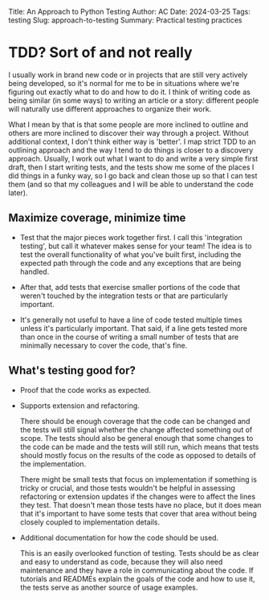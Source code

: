Title: An Approach to Python Testing
Author: AC
Date: 2024-03-25
Tags: testing
Slug: approach-to-testing
Summary: Practical testing practices

# TDD? Sort of and not really

I usually work in brand new code or in projects that are still very actively being developed, so it's normal for me to be in situations where we're figuring out exactly what to do and how to do it. I think of writing code as being similar (in some ways) to writing an article or a story: different people will naturally use different approaches to organize their work. 

What I mean by that is that some people are more inclined to outline and others are more inclined to discover their way through a project. Without additional context, I don't think either way is 'better'. I map strict TDD to an outlining approach and the way I tend to do things is closer to a discovery approach. Usually, I work out what I want to do and write a very simple first draft, then I start writing tests, and the tests show me some of the places I did things in a funky way, so I go back and clean those up so that I can test them (and so that my colleagues and I will be able to understand the code later).

## Maximize coverage, minimize time

- Test that the major pieces work together first. I call this 'integration testing', but call it whatever makes sense for your team! The idea is to test the overall functionality of what you've built first, including the expected path through the code and any exceptions that are being handled.

- After that, add tests that exercise smaller portions of the code that weren't touched by the integration tests or that are particularly important.

- It's generally not useful to have a line of code tested multiple times unless it's particularly important. That said, if a line gets tested more than once in the course of writing a small number of tests that are minimally necessary to cover the code, that's fine.

## What's testing good for?

- Proof that the code works as expected.

- Supports extension and refactoring.

    There should be enough coverage that the code can be changed and the tests will still signal whether the change affected something out of scope. The tests should also be general enough that some changes to the code can be made and the tests will still run, which means that tests should mostly focus on the results of the code as opposed to details of the implementation. 
    
    There might be small tests that focus on implementation if something is tricky or crucial, and those tests wouldn't be helpful in assessing refactoring or extension updates if the changes were to affect the lines they test. That doesn't mean those tests have no place, but it does mean that it's important to have some tests that cover that area without being closely coupled to implementation details.

- Additional documentation for how the code should be used.

    This is an easily overlooked function of testing. Tests should be as clear and easy to understand as code, because they will also need maintenance and they have a role in communicating about the code. If tutorials and READMEs explain the goals of the code and how to use it, the tests serve as another source of usage examples.